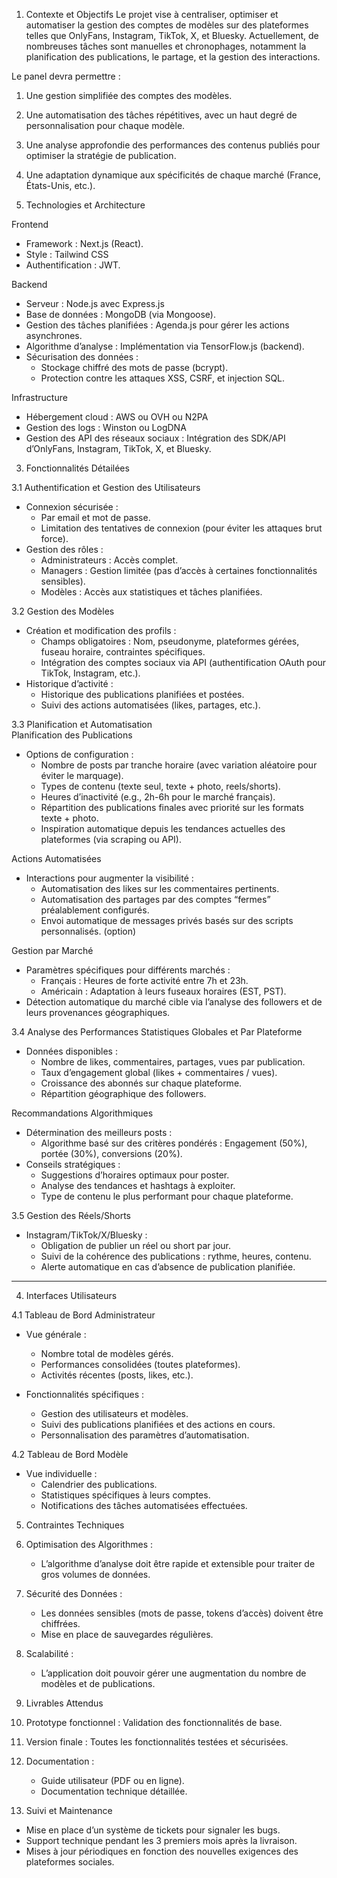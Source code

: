 1. Contexte et Objectifs
Le projet vise à centraliser, optimiser et automatiser la gestion des comptes de modèles sur des plateformes telles que OnlyFans, Instagram, TikTok, X, et Bluesky. Actuellement, de nombreuses tâches sont manuelles et chronophages, notamment la planification des publications, le partage, et la gestion des interactions.  

Le panel devra permettre :  
1. Une gestion simplifiée des comptes des modèles.  
2. Une automatisation des tâches répétitives, avec un haut degré de personnalisation pour chaque modèle.  
3. Une analyse approfondie des performances des contenus publiés pour optimiser la stratégie de publication.  
4. Une adaptation dynamique aux spécificités de chaque marché (France, États-Unis, etc.).  


2. Technologies et Architecture

Frontend
- Framework : Next.js (React).  
- Style : Tailwind CSS 
- Authentification :  JWT.  

Backend
- Serveur : Node.js avec Express.js 
- Base de données : MongoDB (via Mongoose).  
- Gestion des tâches planifiées : Agenda.js pour gérer les actions asynchrones.  
- Algorithme d’analyse : Implémentation via TensorFlow.js (backend).  
- Sécurisation des données :  
  - Stockage chiffré des mots de passe (bcrypt).  
  - Protection contre les attaques XSS, CSRF, et injection SQL.  

Infrastructure  
- Hébergement cloud : AWS ou OVH ou N2PA
- Gestion des logs : Winston ou LogDNA
- Gestion des API des réseaux sociaux : Intégration des SDK/API d’OnlyFans, Instagram, TikTok, X, et Bluesky.  







3. Fonctionnalités Détailées

3.1 Authentification et Gestion des Utilisateurs 
- Connexion sécurisée :  
  - Par email et mot de passe.  
  - Limitation des tentatives de connexion (pour éviter les attaques brut force).  
- Gestion des rôles :  
  - Administrateurs : Accès complet.  
  - Managers : Gestion limitée (pas d’accès à certaines fonctionnalités sensibles).  
  - Modèles : Accès aux statistiques et tâches planifiées.  

3.2 Gestion des Modèles
- Création et modification des profils :  
  - Champs obligatoires : Nom, pseudonyme, plateformes gérées, fuseau horaire, contraintes spécifiques.  
  - Intégration des comptes sociaux via API (authentification OAuth pour TikTok, Instagram, etc.).  
- Historique d’activité :  
  - Historique des publications planifiées et postées.  
  - Suivi des actions automatisées (likes, partages, etc.).  

3.3 Planification et Automatisation  
Planification des Publications
- Options de configuration :  
  - Nombre de posts par tranche horaire (avec variation aléatoire pour éviter le marquage).  
  - Types de contenu (texte seul, texte + photo, reels/shorts).  
  - Heures d’inactivité (e.g., 2h-6h pour le marché français).  
  - Répartition des publications finales avec priorité sur les formats texte + photo.  
  - Inspiration automatique depuis les tendances actuelles des plateformes (via scraping ou API).

Actions Automatisées
- Interactions pour augmenter la visibilité :  
  - Automatisation des likes sur les commentaires pertinents.  
  - Automatisation des partages par des comptes “fermes” préalablement configurés.  
  - Envoi automatique de messages privés basés sur des scripts personnalisés. (option) 

Gestion par Marché
- Paramètres spécifiques pour différents marchés :  
  - Français : Heures de forte activité entre 7h et 23h.  
  - Américain : Adaptation à leurs fuseaux horaires (EST, PST).  
- Détection automatique du marché cible via l’analyse des followers et de leurs provenances géographiques.  





3.4 Analyse des Performances
Statistiques Globales et Par Plateforme
- Données disponibles :  
  - Nombre de likes, commentaires, partages, vues par publication.  
  - Taux d’engagement global (likes + commentaires / vues).  
  - Croissance des abonnés sur chaque plateforme.  
  - Répartition géographique des followers.  

Recommandations Algorithmiques
- Détermination des meilleurs posts :  
  - Algorithme basé sur des critères pondérés : Engagement (50%), portée (30%), conversions (20%).  
- Conseils stratégiques :  
  - Suggestions d’horaires optimaux pour poster.  
  - Analyse des tendances et hashtags à exploiter.  
  - Type de contenu le plus performant pour chaque plateforme.  

3.5 Gestion des Réels/Shorts
- Instagram/TikTok/X/Bluesky :  
  - Obligation de publier un réel ou short par jour.  
  - Suivi de la cohérence des publications : rythme, heures, contenu.  
  - Alerte automatique en cas d’absence de publication planifiée.  

---

4. Interfaces Utilisateurs

4.1 Tableau de Bord Administrateur
- Vue générale :  
  - Nombre total de modèles gérés.  
  - Performances consolidées (toutes plateformes).  
  - Activités récentes (posts, likes, etc.).  

- Fonctionnalités spécifiques :  
  - Gestion des utilisateurs et modèles.  
  - Suivi des publications planifiées et des actions en cours.  
  - Personnalisation des paramètres d’automatisation.  

4.2 Tableau de Bord Modèle
- Vue individuelle :  
  - Calendrier des publications.  
  - Statistiques spécifiques à leurs comptes.  
  - Notifications des tâches automatisées effectuées.  





5. Contraintes Techniques

1. Optimisation des Algorithmes :  
   - L’algorithme d’analyse doit être rapide et extensible pour traiter de gros volumes de données.  

2. Sécurité des Données :  
   - Les données sensibles (mots de passe, tokens d’accès) doivent être chiffrées.  
   - Mise en place de sauvegardes régulières.  

3. Scalabilité :  
   - L’application doit pouvoir gérer une augmentation du nombre de modèles et de publications.  


6. Livrables Attendus
1. Prototype fonctionnel : Validation des fonctionnalités de base.  
2. Version finale : Toutes les fonctionnalités testées et sécurisées.  
3. Documentation :  
   - Guide utilisateur (PDF ou en ligne).  
   - Documentation technique détaillée.


7. Suivi et Maintenance
- Mise en place d’un système de tickets pour signaler les bugs.  
- Support technique pendant les 3 premiers mois après la livraison.  
- Mises à jour périodiques en fonction des nouvelles exigences des plateformes sociales.
